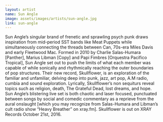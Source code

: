 ```yaml
---
layout: artist
name: Sun Angle
image: assets/images/artists/sun-angle.jpg
link: sun-angle
---
```


Sun Angle’s singular brand of frenetic and sprawling psych punk draws inspiration from mid-period SST bands like Meat Puppets while simultaneously connecting the threads between Can, 70s-era Miles Davis and early Fleetwood Mac. Formed in 2010 by Charlie Salas-Humara [Panther], Marius Libman [Copy] and Papi Fimbres [Orquestra Pacifico Tropical], Sun Angle set out to push the limits of what each member was capable of while sonically and rhythmically reaching the outer boundaries of pop structures. Their new record, Skullflower, is an exploration of the familiar and unfamiliar, delving deep into punk, jazz, art pop, A.M radio, cumbia and sound exploration. Lyrically, Skullflower’s non sequiturs reveal topics such as religion, death, The Grateful Dead, lost dreams, and hope. Sun Angle’s blistering live set is both chaotic and laser focused, punctuated between songs by social and comedic commentary as a reprieve from the aural onslaught [which you may recognize from Salas-Humara and Libman’s cult radio show “Heavy Breather” on xray.fm]. Skullflower is out on XRAY Records October 21st, 2016.